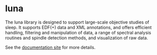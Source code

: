 # luna #

The luna library is designed to support large-scale objective studies
of sleep.  It supports EDF(+) data and XML annotations, and offers
efficient handling, filtering and manipulation of data, a range of
spectral analysis routines and spindle detection methods, and
visualization of raw data.

See the [documentation site](http://zzz.bwh.harvard.edu/luna/) for more details.
